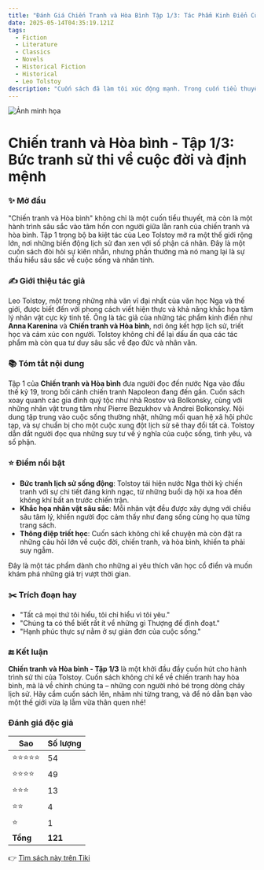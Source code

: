 ```yaml
---
title: "Đánh Giá Chiến Tranh và Hòa Bình Tập 1/3: Tác Phẩm Kinh Điển Của Tolstoy"
date: 2025-05-14T04:35:19.121Z
tags:
  - Fiction
  - Literature
  - Classics
  - Novels
  - Historical Fiction
  - Historical
  - Leo Tolstoy
description: "Cuốn sách đã làm tôi xúc động mạnh. Trong cuốn tiểu thuyết, biện chứng tâm hồn đã hòa nhập với triết lý, với sự vận động của lịch sử, và trong sự hòa hợp đó kết tinh rất nhiều vấn đề trọng yếu của thời đại chúng ta." - Nhà văn, nhà thơ Nguyễn Đinh Thi"
---
```


![Ảnh minh họa](https://images-na.ssl-images-amazon.com/images/S/compressed.photo.goodreads.com/books/1518599327i/38542943.jpg) 

# Chiến tranh và Hòa bình - Tập 1/3: Bức tranh sử thi về cuộc đời và định mệnh

### ✨ Mở đầu  
"Chiến tranh và Hòa bình" không chỉ là một cuốn tiểu thuyết, mà còn là một hành trình sâu sắc vào tâm hồn con người giữa lằn ranh của chiến tranh và hòa bình. Tập 1 trong bộ ba kiệt tác của Leo Tolstoy mở ra một thế giới rộng lớn, nơi những biến động lịch sử đan xen với số phận cá nhân. Đây là một cuốn sách đòi hỏi sự kiên nhẫn, nhưng phần thưởng mà nó mang lại là sự thấu hiểu sâu sắc về cuộc sống và nhân tính.

### ✍️ Giới thiệu tác giả  
Leo Tolstoy, một trong những nhà văn vĩ đại nhất của văn học Nga và thế giới, được biết đến với phong cách viết hiện thực và khả năng khắc họa tâm lý nhân vật cực kỳ tinh tế. Ông là tác giả của những tác phẩm kinh điển như **Anna Karenina** và **Chiến tranh và Hòa bình**, nơi ông kết hợp lịch sử, triết học và cảm xúc con người. Tolstoy không chỉ để lại dấu ấn qua các tác phẩm mà còn qua tư duy sâu sắc về đạo đức và nhân văn.

### 📚 Tóm tắt nội dung  
Tập 1 của **Chiến tranh và Hòa bình** đưa người đọc đến nước Nga vào đầu thế kỷ 19, trong bối cảnh chiến tranh Napoleon đang đến gần. Cuốn sách xoay quanh các gia đình quý tộc như nhà Rostov và Bolkonsky, cùng với những nhân vật trung tâm như Pierre Bezukhov và Andrei Bolkonsky. Nội dung tập trung vào cuộc sống thường nhật, những mối quan hệ xã hội phức tạp, và sự chuẩn bị cho một cuộc xung đột lịch sử sẽ thay đổi tất cả. Tolstoy dẫn dắt người đọc qua những suy tư về ý nghĩa của cuộc sống, tình yêu, và số phận.

### ⭐ Điểm nổi bật  
- **Bức tranh lịch sử sống động**: Tolstoy tái hiện nước Nga thời kỳ chiến tranh với sự chi tiết đáng kinh ngạc, từ những buổi dạ hội xa hoa đến không khí bất an trước chiến trận.  
- **Khắc họa nhân vật sâu sắc**: Mỗi nhân vật đều được xây dựng với chiều sâu tâm lý, khiến người đọc cảm thấy như đang sống cùng họ qua từng trang sách.  
- **Thông điệp triết học**: Cuốn sách không chỉ kể chuyện mà còn đặt ra những câu hỏi lớn về cuộc đời, chiến tranh, và hòa bình, khiến ta phải suy ngẫm.  

Đây là một tác phẩm dành cho những ai yêu thích văn học cổ điển và muốn khám phá những giá trị vượt thời gian.

### ✂️ Trích đoạn hay  
- "Tất cả mọi thứ tôi hiểu, tôi chỉ hiểu vì tôi yêu."  
- "Chúng ta có thể biết rất ít về những gì Thượng đế định đoạt."  
- "Hạnh phúc thực sự nằm ở sự giản đơn của cuộc sống."  

### 🔚 Kết luận  
**Chiến tranh và Hòa bình - Tập 1/3** là một khởi đầu đầy cuốn hút cho hành trình sử thi của Tolstoy. Cuốn sách không chỉ kể về chiến tranh hay hòa bình, mà là về chính chúng ta – những con người nhỏ bé trong dòng chảy lịch sử. Hãy cầm cuốn sách lên, nhâm nhi từng trang, và để nó dẫn bạn vào một thế giới vừa lạ lẫm vừa thân quen nhé!


### Đánh giá độc giả

| Sao    | Số lượng |
|--------|----------|
| ⭐⭐⭐⭐⭐ | 54 |
| ⭐⭐⭐⭐ | 49 |
| ⭐⭐⭐ | 13 |
| ⭐⭐ | 4 |
| ⭐ | 1 |
| **Tổng** | **121** |


👉 [Tìm sách này trên Tiki](https://tiki.vn/search?q=Chi%E1%BA%BFn%20Tranh%20v%C3%A0%20H%C3%B2a%20B%C3%ACnh)
